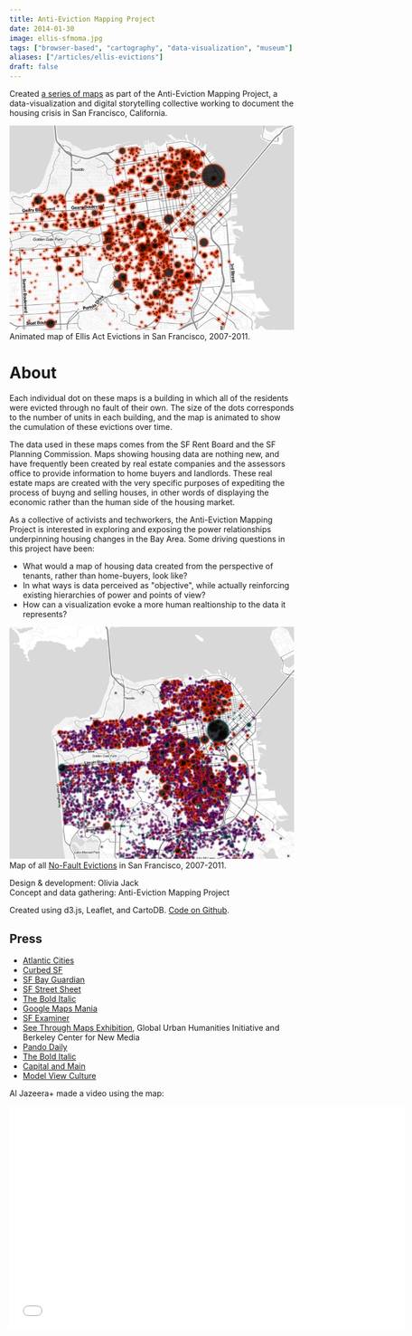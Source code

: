 ```yaml
---
title: Anti-Eviction Mapping Project
date: 2014-01-30
image: ellis-sfmoma.jpg
tags: ["browser-based", "cartography", "data-visualization", "museum"]
aliases: ["/articles/ellis-evictions"]
draft: false
---
```


Created [a series of maps](http://www.antievictionmappingproject.net/ellis.html) as part of the Anti-Eviction Mapping Project, a data-visualization and digital storytelling collective working to document the housing crisis in San Francisco, California.

[![Ellis](thumb1.png)](http://www.antievictionmappingproject.net/ellis.html)
Animated map of Ellis Act Evictions in San Francisco, 2007-2011.

<h1> About </h1>
Each individual dot on these maps is a building in which all of the residents were evicted through no fault of their own. The size of the dots corresponds to the number of units in each building, and the map is animated to show the cumulation of these evictions over time.

The data used in these maps comes from the SF Rent Board and the SF Planning Commission. Maps showing housing data are nothing new, and have frequently been created by real estate companies and the assessors office to provide information to home buyers and landlords. These real estate maps are created with the very specific purposes of expediting the process of buyng and selling houses, in other words of displaying the economic rather than the human side of the housing market.  

As a collective of activists and techworkers, the Anti-Eviction Mapping Project is interested in exploring and exposing the power relationships underpinning housing changes in the Bay Area. Some driving questions in this project have been:
*	What would a map of housing data created from the perspective of tenants, rather than home-buyers, look like?  
*	In what ways is data perceived as "objective", while actually reinforcing existing hierarchies of power and points of view?
*	How can a visualization evoke a more human realtionship to the data it represents?



[![combined](combined.png)](http://www.antievictionmappingproject.net/combined.html)
Map of all [No-Fault Evictions](http://www.antievictionmappingproject.net/combined.html) in San Francisco, 2007-2011.

Design & development: Olivia Jack
</br> Concept and data gathering: Anti-Eviction Mapping Project

Created using d3.js, Leaflet, and CartoDB.
[Code on Github](https://github.com/ojack/Anti-Eviction-Mapping-Project).

## Press
*	<a href="http://www.theatlanticcities.com/housing/2013/10/startling-animation-15-years-evictions-san-francisco/7260/" target="_blank">Atlantic Cities</a>
* [Curbed SF](http://sf.curbed.com/archives/2013/10/17/animated_ellis_act_map_shows_explosive_effects_of_evictions.php)
*	[SF Bay Guardian](http://www.sfbg.com/politics/2013/10/15/watch-depressing-time-lapse-visualization-ellis-act-evictions)
*	[SF Street Sheet](https://www.facebook.com/photo.php?fbid=765058260187124&set=a.675753815784236.1073741826.672794612746823&type=1&theater)
* 	[The Bold Italic](http://www.thebolditalic.com/articles/3821-map-time-sfs-eviction-explosion)
*	<a href="http://googlemapsmania.blogspot.com/2013/10/mapping-ellis-act-evictions-in-san.html" target="_blank">Google Maps Mania</a>
*	<a href="http://www.sfexaminer.com/sanfrancisco/time-lapse-map-shows-ellis-act-impacts/Content?oid=2604754" target="_blank">SF Examiner</a>
*	<a href="http://seethroughmaps.wordpress.com/" target="_blank">See Through Maps Exhibition</a>, Global Urban Humanities Initiative and Berkeley Center for New Media
*	[Pando Daily](http://pando.com/2014/03/03/erin-mcelroy-reveals-whats-next-for-the-sf-anti-eviction-mapping-project/)
*  [The Bold Italic](http://www.thebolditalic.com/articles/4092-new-maps-eviction-explosion-and-ellis-acting-seniors)
* [Capital and Main](http://www.laane.org/capitalandmain/amp-ing-up-the-fight-against-evictions/)
* [Model View Culture](https://modelviewculture.com/pieces/tech-workers-and-the-eviction-crisis)

Al Jazeera+ made a video using the map:
<iframe width="700" height="393" src="//www.youtube.com/embed/D3UPom9R04U" frameborder="0" allowfullscreen></iframe>


<!---The goal of this project is to explore the c

	-explore the ever-changing

	 Each individual dot on this map is a building in which all of the residents were evicted through no fault of their own. The size of the dots correspond to the number of units in each building, and the map is animated to show the cumulation of these evictions over time.

	The data used in these maps comes from the San Francisco Rent Board and the San Francisco Planning commission. Maps showing housing data are nothing new, and have frequently been created by real estate companies to help home buyers and landlords. These real estate maps are created with the very specific purposes of expediting economic transactions, of displaying the monetary rather than the human side of the housing market.  

	As a collective of activists and techworkers, the Anti-Eviction Mapping Project is interested in exploring and exposing the power relationships underpinning the housing market in the Bay Area.
	What would a map of housing data from the perspective of tenants, rather than home-buyers, look like?  
	In what ways is data perceived as "objective", while actually reinforcing existing hierarchies of power and points of view?
	How can a visualization evoke a more human realtionship to the data it represents?

	Design & development: Olivia Jack
	Concept and data gathering: Anti-Eviction Mapping Project
	Created using d3.js, Leaflet, and CartoDB.






	buyers and sellers in theData about the housing market is collected by the assesors office and real estate companies in order to expedite these economic transactions.




	Most maps of housing data are created by real estate companies, for the purpose of helping people decide which houses to buy. These maps focus on the economic value of each of these transactions, and the resulting geographic territory is displayed as blocks of color [in an economic landscape]. Data about the housing market is collected by the assesors office and real estate companies in order to expedite these economic transactions. The goal of these maps is to obscure the human underpinnings of each of these transactions.



	This is a data visualization of housing data in San Francisco, and it is also a map of loss, of an epidemic .. Each individual dot is a building in which every unit was forced to leave The data is not aggregated into any sort of
	THis series of maps documents the loss that San Francisco is facing as long-time residents are forced to look for housing elsewhere.

	As someone who has lived my entire life in San Frac

    A driving question in beginning to
	As someone born in San Francisco working in technology, can see that the city is changing rapidly as housing prices ...



	 Most maps of housing data are created by real estate companies, for the purpose of helping people cecide which houses to buy. These maps focus on the economic value of each of these transactions, and the re

	 How can data evoke a more human relationship ....

	 although the data used in this map is supposedly public data

	Part of the process of creating this map was exploring, what would a map from the perspective of tenants look like?  


	//How can activists and tech workers come together to work to create a San Francisco that supports the needs of long-time residensts.
-->
